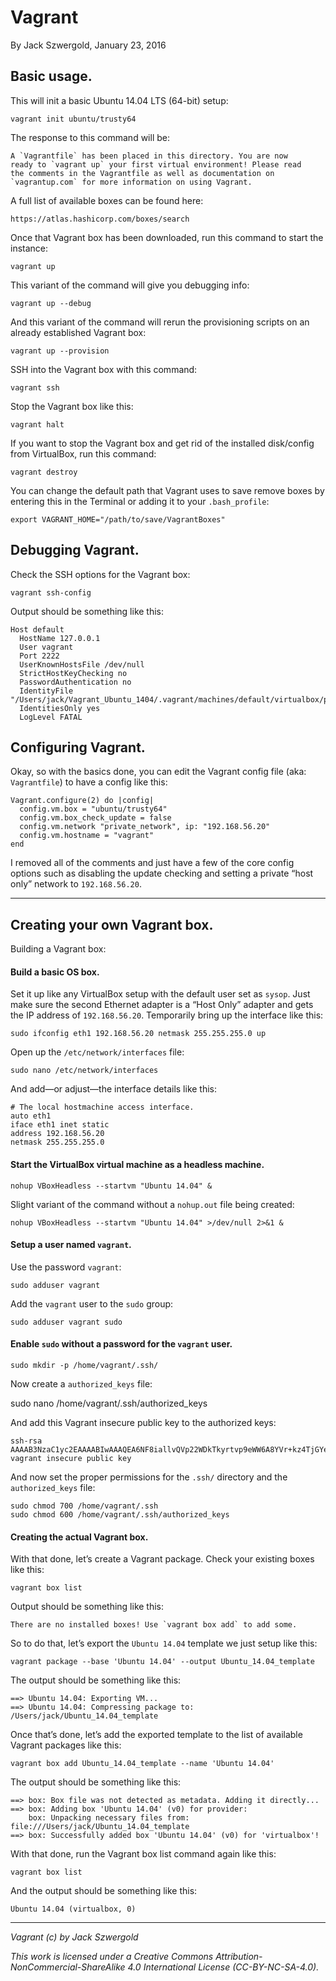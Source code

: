# Vagrant

By Jack Szwergold, January 23, 2016

## Basic usage.

This will init a basic Ubuntu 14.04 LTS (64-bit) setup:

    vagrant init ubuntu/trusty64

The response to this command will be:

	A `Vagrantfile` has been placed in this directory. You are now
	ready to `vagrant up` your first virtual environment! Please read
	the comments in the Vagrantfile as well as documentation on
	`vagrantup.com` for more information on using Vagrant.

A full list of available boxes can be found here:

    https://atlas.hashicorp.com/boxes/search

Once that Vagrant box has been downloaded, run this command to start the instance:

    vagrant up

This variant of the command will give you debugging info:

    vagrant up --debug

And this variant of the command will rerun the provisioning scripts on an already established Vagrant box:

    vagrant up --provision

SSH into the Vagrant box with this command:

    vagrant ssh

Stop the Vagrant box like this:

    vagrant halt

If you want to stop the Vagrant box and get rid of the installed disk/config from VirtualBox, run this command:

    vagrant destroy

You can change the default path that Vagrant uses to save remove boxes by entering this in the Terminal or adding it to your `.bash_profile`:

    export VAGRANT_HOME="/path/to/save/VagrantBoxes"

## Debugging Vagrant.

Check the SSH options for the Vagrant box:

    vagrant ssh-config

Output should be something like this:

	Host default
	  HostName 127.0.0.1
	  User vagrant
	  Port 2222
	  UserKnownHostsFile /dev/null
	  StrictHostKeyChecking no
	  PasswordAuthentication no
	  IdentityFile "/Users/jack/Vagrant_Ubuntu_1404/.vagrant/machines/default/virtualbox/private_key"
	  IdentitiesOnly yes
	  LogLevel FATAL

## Configuring Vagrant.

Okay, so with the basics done, you can edit the Vagrant config file (aka: `Vagrantfile`) to have a config like this:

	Vagrant.configure(2) do |config|
	  config.vm.box = "ubuntu/trusty64"
	  config.vm.box_check_update = false
	  config.vm.network "private_network", ip: "192.168.56.20"
	  config.vm.hostname = "vagrant"
	end

I removed all of the comments and just have a few of the core config options such as disabling the update checking and setting a private “host only” network to `192.168.56.20`.

***

## Creating your own Vagrant box.

Building a Vagrant box:

#### Build a basic OS box.

Set it up like any VirtualBox setup with the default user set as `sysop`. Just make sure the second Ethernet adapter is a “Host Only” adapter and gets the IP address of `192.168.56.20`. Temporarily bring up the interface like this:

    sudo ifconfig eth1 192.168.56.20 netmask 255.255.255.0 up
    
Open up the `/etc/network/interfaces` file:

	sudo nano /etc/network/interfaces

And add—or adjust—the interface details like this:

	# The local hostmachine access interface.
	auto eth1
	iface eth1 inet static
	address 192.168.56.20
	netmask 255.255.255.0

#### Start the VirtualBox virtual machine as a headless machine.

    nohup VBoxHeadless --startvm "Ubuntu 14.04" &

Slight variant of the command without a `nohup.out` file being created:

    nohup VBoxHeadless --startvm "Ubuntu 14.04" >/dev/null 2>&1 &

#### Setup a user named `vagrant`.

Use the password `vagrant`:

    sudo adduser vagrant

Add the `vagrant` user to the `sudo` group:

    sudo adduser vagrant sudo

#### Enable `sudo` without a password for the `vagrant` user.

	sudo mkdir -p /home/vagrant/.ssh/

Now create a `authorized_keys` file:

   sudo nano /home/vagrant/.ssh/authorized_keys

And add this Vagrant insecure public key to the authorized keys:

	ssh-rsa AAAAB3NzaC1yc2EAAAABIwAAAQEA6NF8iallvQVp22WDkTkyrtvp9eWW6A8YVr+kz4TjGYe7gHzIw+niNltGEFHzD8+v1I2YJ6oXevct1YeS0o9HZyN1Q9qgCgzUFtdOKLv6IedplqoPkcmF0aYet2PkEDo3MlTBckFXPITAMzF8dJSIFo9D8HfdOV0IAdx4O7PtixWKn5y2hMNG0zQPyUecp4pzC6kivAIhyfHilFR61RGL+GPXQ2MWZWFYbAGjyiYJnAmCP3NOTd0jMZEnDkbUvxhMmBYSdETk1rRgm+R4LOzFUGaHqHDLKLX+FIPKcF96hrucXzcWyLbIbEgE98OHlnVYCzRdK8jlqm8tehUc9c9WhQ== vagrant insecure public key

And now set the proper permissions for the `.ssh/` directory and the `authorized_keys` file:

    sudo chmod 700 /home/vagrant/.ssh
    sudo chmod 600 /home/vagrant/.ssh/authorized_keys

#### Creating the actual Vagrant box.

With that done, let’s create a Vagrant package. Check your existing boxes like this:

	vagrant box list

Output should be something like this:

	There are no installed boxes! Use `vagrant box add` to add some.

So to do that, let’s export the `Ubuntu 14.04` template we just setup like this:

	vagrant package --base 'Ubuntu 14.04' --output Ubuntu_14.04_template

The output should be something like this:

	==> Ubuntu 14.04: Exporting VM...
	==> Ubuntu 14.04: Compressing package to: /Users/jack/Ubuntu_14.04_template

Once that’s done, let’s add the exported template to the list of available Vagrant packages like this: 

    vagrant box add Ubuntu_14.04_template --name 'Ubuntu 14.04'

The output should be something like this:

	==> box: Box file was not detected as metadata. Adding it directly...
	==> box: Adding box 'Ubuntu 14.04' (v0) for provider: 
	    box: Unpacking necessary files from: file:///Users/jack/Ubuntu_14.04_template
	==> box: Successfully added box 'Ubuntu 14.04' (v0) for 'virtualbox'!

With that done, run the Vagrant box list command again like this:

    vagrant box list

And the output should be something like this:

	Ubuntu 14.04 (virtualbox, 0)

***

*Vagrant (c) by Jack Szwergold*

*This work is licensed under a Creative Commons Attribution-NonCommercial-ShareAlike 4.0 International License (CC-BY-NC-SA-4.0).*